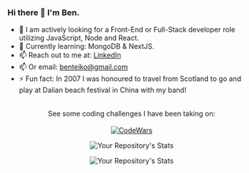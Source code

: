 ### Hi there 👋 I'm Ben.

- 🔭 I am actively looking for a Front-End or Full-Stack developer role utilizing JavaScript, Node and React.
- 🌱 Currently learning: MongoDB & NextJS.
- 📫 Reach out to me at: [LinkedIn](https://www.linkedin.com/in/ben-teiko-marrett/)
- 📫 Or email: [benteiko@gmail.com](benteiko@gmail.com)
- ⚡ Fun fact: In 2007 I was honoured to travel from Scotland to go and play at Dalian beach festival in China with my band!
<br/><br/>
<div style="text-align: center;">
 
See some coding challenges I have been taking on:<br/>
<br/>
[![CodeWars](https://www.codewars.com/users/BenTeiko/badges/large) ](https://www.codewars.com/users/BenTeiko)

![Your Repository's Stats](https://github-readme-stats.vercel.app/api?username=ben-marrett&show_icons=true)

![Your Repository's Stats](https://github-readme-stats.vercel.app/api/top-langs/?username=ben-marrett&theme=blue-green)

</div>
